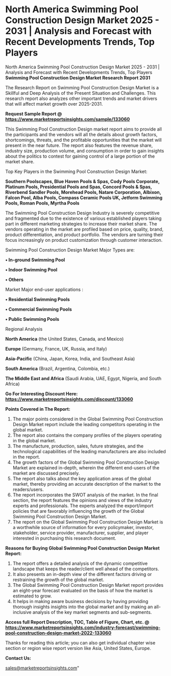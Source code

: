 # North America Swimming Pool Construction Design Market 2025 - 2031 | Analysis and Forecast with Recent Developments Trends, Top Players
North America Swimming Pool Construction Design Market 2025 - 2031 | Analysis and Forecast with Recent Developments Trends, Top Players
<strong>Swimming Pool Construction Design Market Research Report 2031</strong>

The Research Report on Swimming Pool Construction Design Market is a Skillful and Deep Analysis of the Present Situation and Challenges. This research report also analyzes other important trends and market drivers that will affect market growth over 2025-2031.

<strong>Request Sample Report @ <a href=https://www.marketreportsinsights.com/sample/133060>https://www.marketreportsinsights.com/sample/133060</a></strong>

This Swimming Pool Construction Design market report aims to provide all the participants and the vendors will all the details about growth factors, shortcomings, threats, and the profitable opportunities that the market will present in the near future. The report also features the revenue share, industry size, production volume, and consumption in order to gain insights about the politics to contest for gaining control of a large portion of the market share.

Top Key Players in the Swimming Pool Construction Design Market:

<strong>Southern Poolscapes, Blue Haven Pools & Spas, Cody Pools Corporate, Platinum Pools, Presidential Pools and Spas, Concord Pools & Spas, Riverbend Sandler Pools, Morehead Pools, Natare Corporation, Albixon, Falcon Pool, Alba Pools, Compass Ceramic Pools UK, Jetform Swimming Pools, Roman Pools, Myrtha Pools</strong>

The Swimming Pool Construction Design Industry is severely competitive and fragmented due to the existence of various established players taking part in different marketing strategies to increase their market share. The vendors operating in the market are profiled based on price, quality, brand, product differentiation, and product portfolio. The vendors are turning their focus increasingly on product customization through customer interaction.

Swimming Pool Construction Design Market Major Types are:

<strong>• In-ground Swimming Pool

• Indoor Swimming Pool

• Others</strong>

Market Major end-user applications :

<strong>• Residential Swimming Pools

• Commercial Swimming Pools

• Public Swimming Pools</strong>

Regional Analysis

</u><strong><b>North America</b></strong> (the United States, Canada, and Mexico)

<strong><b>Europe </b></strong>(Germany, France, UK, Russia, and Italy)

<strong><b>Asia-Pacific</b></strong> (China, Japan, Korea, India, and Southeast Asia)

<strong><b>South America</b></strong> (Brazil, Argentina, Colombia, etc.)

<strong><b>The Middle East and Africa</b></strong> (Saudi Arabia, UAE, Egypt, Nigeria, and South Africa)

<strong>Go For Interesting Discount Here: <a href=https://www.marketreportsinsights.com/discount/133060>https://www.marketreportsinsights.com/discount/133060</a></strong>

<strong>Points Covered in The Report:</strong>
<ol>
  <li>The major points considered in the Global Swimming Pool Construction Design Market report include the leading competitors operating in the global market.</li>
  <li>The report also contains the company profiles of the players operating in the global market.</li>
  <li>The manufacture, production, sales, future strategies, and the technological capabilities of the leading manufacturers are also included in the report.</li>
  <li>The growth factors of the Global Swimming Pool Construction Design Market are explained in-depth, wherein the different end-users of the market are discussed precisely.</li>
  <li>The report also talks about the key application areas of the global market, thereby providing an accurate description of the market to the readers/users.</li>
  <li>The report incorporates the SWOT analysis of the market. In the final section, the report features the opinions and views of the industry experts and professionals. The experts analyzed the export/import policies that are favorably influencing the growth of the Global Swimming Pool Construction Design Market.</li>
  <li>The report on the Global Swimming Pool Construction Design Market is a worthwhile source of information for every policymaker, investor, stakeholder, service provider, manufacturer, supplier, and player interested in purchasing this research document.</li>
</ol>
<strong>Reasons for Buying Global Swimming Pool Construction Design Market Report:</strong>

<ol>
  <li>The report offers a detailed analysis of the dynamic competitive landscape that keeps the reader/client well ahead of the competitors.</li>
  <li>It also presents an in-depth view of the different factors driving or restraining the growth of the global market.</li>
  <li>The Global Swimming Pool Construction Design Market report provides an eight-year forecast evaluated on the basis of how the market is estimated to grow.</li>
  <li>It helps in making aware business decisions by having providing thorough insights insights into the global market and by making an all-inclusive analysis of the key market segments and sub-segments.</li>
</ol>
<strong>Access full Report Description, TOC, Table of Figure, Chart, etc. @ <a href=https://www.marketreportsinsights.com/industry-forecast/swimming-pool-construction-design-market-2022-133060>https://www.marketreportsinsights.com/industry-forecast/swimming-pool-construction-design-market-2022-133060</a></strong>


Thanks for reading this article; you can also get individual chapter wise section or region wise report version like Asia, United States, Europe.

<strong>Contact Us:</strong>

sales@marketreportsinsights.com"

